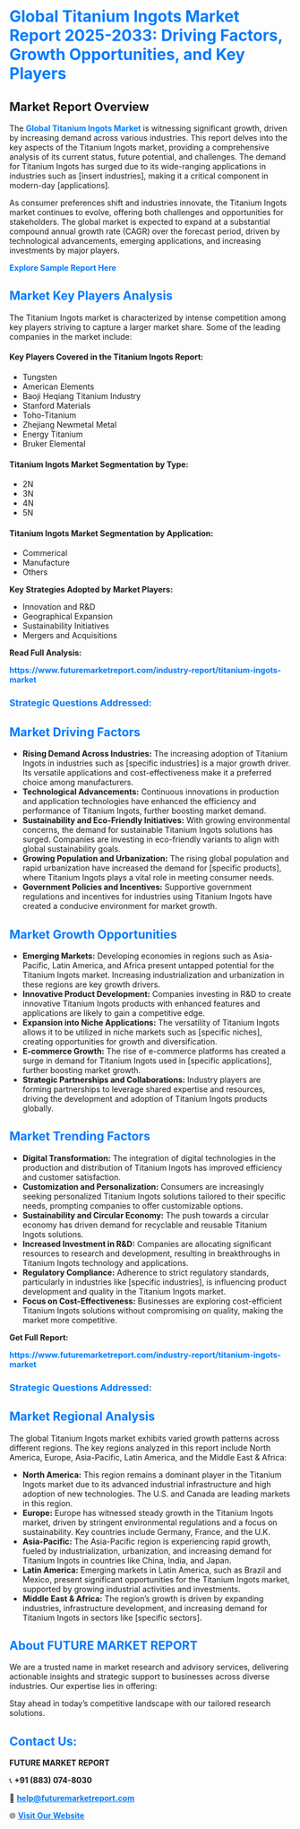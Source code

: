 <h1 style="color: #007BFF;">Global Titanium Ingots Market Report 2025-2033: Driving Factors, Growth Opportunities, and Key Players</h1>

<section id="overview">
<h2>Market Report Overview</h2>
<p>The <a href="https://www.futuremarketreport.com/industry-report/titanium-ingots-market" style="color: #007BFF; text-decoration: none;"><strong>Global Titanium Ingots Market</strong></a> is witnessing significant growth, driven by increasing demand across various industries. This report delves into the key aspects of the Titanium Ingots market, providing a comprehensive analysis of its current status, future potential, and challenges. The demand for Titanium Ingots has surged due to its wide-ranging applications in industries such as [insert industries], making it a critical component in modern-day [applications].</p>
<p>As consumer preferences shift and industries innovate, the Titanium Ingots market continues to evolve, offering both challenges and opportunities for stakeholders. The global market is expected to expand at a substantial compound annual growth rate (CAGR) over the forecast period, driven by technological advancements, emerging applications, and increasing investments by major players.</p>
</section>

<section id="overview">
<p><a href="https://www.futuremarketreport.com/request-sample/reportId=30524" style="color: #007BFF; text-decoration: none;"><strong>Explore Sample Report Here</strong></a></p>
</section>

<section id="key-players">
<h2 style="color: #007BFF;">Market Key Players Analysis</h2>
<p>The Titanium Ingots market is characterized by intense competition among key players striving to capture a larger market share. Some of the leading companies in the market include:</p>
<h4>Key Players Covered in the Titanium Ingots Report:</h4>
<ul><li>Tungsten</li><li>American Elements</li><li>Baoji Heqiang Titanium Industry</li><li>Stanford Materials</li><li>Toho-Titanium</li><li>Zhejiang Newmetal Metal</li><li>Energy Titanium</li><li>Bruker Elemental</li></ul>
<h4>Titanium Ingots Market Segmentation by Type:</h4>
<ul><li>2N</li><li>3N</li><li>4N</li><li>5N</li></ul>

<h4>Titanium Ingots Market Segmentation by Application:</h4>
<ul><li>Commerical</li><li>Manufacture</li><li>Others</li></ul>
<p><strong>Key Strategies Adopted by Market Players:</strong></p>
<ul>
<li>Innovation and R&D</li>
<li>Geographical Expansion</li>
<li>Sustainability Initiatives</li>
<li>Mergers and Acquisitions</li>
</ul>
</section>

<section>
<p><strong>Read Full Analysis: </strong></p><a href="https://www.futuremarketreport.com/industry-report/titanium-ingots-market" style="color: #007BFF; text-decoration: none;"><strong>https://www.futuremarketreport.com/industry-report/titanium-ingots-market</strong></a>
<h3 style="color: #007BFF;">Strategic Questions Addressed:</h3>
</section>

<section id="driving-factors">
<h2 style="color: #007BFF;">Market Driving Factors</h2>
<ul>
<li><strong>Rising Demand Across Industries:</strong> The increasing adoption of Titanium Ingots in industries such as [specific industries] is a major growth driver. Its versatile applications and cost-effectiveness make it a preferred choice among manufacturers.</li>
<li><strong>Technological Advancements:</strong> Continuous innovations in production and application technologies have enhanced the efficiency and performance of Titanium Ingots, further boosting market demand.</li>
<li><strong>Sustainability and Eco-Friendly Initiatives:</strong> With growing environmental concerns, the demand for sustainable Titanium Ingots solutions has surged. Companies are investing in eco-friendly variants to align with global sustainability goals.</li>
<li><strong>Growing Population and Urbanization:</strong> The rising global population and rapid urbanization have increased the demand for [specific products], where Titanium Ingots plays a vital role in meeting consumer needs.</li>
<li><strong>Government Policies and Incentives:</strong> Supportive government regulations and incentives for industries using Titanium Ingots have created a conducive environment for market growth.</li>
</ul>
</section>

<section id="growth-opportunities">
<h2 style="color: #007BFF;">Market Growth Opportunities</h2>
<ul>
<li><strong>Emerging Markets:</strong> Developing economies in regions such as Asia-Pacific, Latin America, and Africa present untapped potential for the Titanium Ingots market. Increasing industrialization and urbanization in these regions are key growth drivers.</li>
<li><strong>Innovative Product Development:</strong> Companies investing in R&D to create innovative Titanium Ingots products with enhanced features and applications are likely to gain a competitive edge.</li>
<li><strong>Expansion into Niche Applications:</strong> The versatility of Titanium Ingots allows it to be utilized in niche markets such as [specific niches], creating opportunities for growth and diversification.</li>
<li><strong>E-commerce Growth:</strong> The rise of e-commerce platforms has created a surge in demand for Titanium Ingots used in [specific applications], further boosting market growth.</li>
<li><strong>Strategic Partnerships and Collaborations:</strong> Industry players are forming partnerships to leverage shared expertise and resources, driving the development and adoption of Titanium Ingots products globally.</li>
</ul>
</section>

<section id="trending-factors">
<h2 style="color: #007BFF;">Market Trending Factors</h2>
<ul>
<li><strong>Digital Transformation:</strong> The integration of digital technologies in the production and distribution of Titanium Ingots has improved efficiency and customer satisfaction.</li>
<li><strong>Customization and Personalization:</strong> Consumers are increasingly seeking personalized Titanium Ingots solutions tailored to their specific needs, prompting companies to offer customizable options.</li>
<li><strong>Sustainability and Circular Economy:</strong> The push towards a circular economy has driven demand for recyclable and reusable Titanium Ingots solutions.</li>
<li><strong>Increased Investment in R&D:</strong> Companies are allocating significant resources to research and development, resulting in breakthroughs in Titanium Ingots technology and applications.</li>
<li><strong>Regulatory Compliance:</strong> Adherence to strict regulatory standards, particularly in industries like [specific industries], is influencing product development and quality in the Titanium Ingots market.</li>
<li><strong>Focus on Cost-Effectiveness:</strong> Businesses are exploring cost-efficient Titanium Ingots solutions without compromising on quality, making the market more competitive.</li>
</ul>
</section>

<section>
<p><strong>Get Full Report: </strong></p><a href="https://www.futuremarketreport.com/industry-report/titanium-ingots-market" style="color: #007BFF; text-decoration: none;"><strong>https://www.futuremarketreport.com/industry-report/titanium-ingots-market</strong></a>
<h3 style="color: #007BFF;">Strategic Questions Addressed:</h3>
</section>


<section id="regional-analysis">
<h2 style="color: #007BFF;">Market Regional Analysis</h2>
<p>The global Titanium Ingots market exhibits varied growth patterns across different regions. The key regions analyzed in this report include North America, Europe, Asia-Pacific, Latin America, and the Middle East & Africa:</p>
<ul>
<li><strong>North America:</strong> This region remains a dominant player in the Titanium Ingots market due to its advanced industrial infrastructure and high adoption of new technologies. The U.S. and Canada are leading markets in this region.</li>
<li><strong>Europe:</strong> Europe has witnessed steady growth in the Titanium Ingots market, driven by stringent environmental regulations and a focus on sustainability. Key countries include Germany, France, and the U.K.</li>
<li><strong>Asia-Pacific:</strong> The Asia-Pacific region is experiencing rapid growth, fueled by industrialization, urbanization, and increasing demand for Titanium Ingots in countries like China, India, and Japan.</li>
<li><strong>Latin America:</strong> Emerging markets in Latin America, such as Brazil and Mexico, present significant opportunities for the Titanium Ingots market, supported by growing industrial activities and investments.</li>
<li><strong>Middle East & Africa:</strong> The region’s growth is driven by expanding industries, infrastructure development, and increasing demand for Titanium Ingots in sectors like [specific sectors].</li>
</ul>
</section>

<footer>
<h2 style="color: #007BFF;">About FUTURE MARKET REPORT</h2>
<p>We are a trusted name in market research and advisory services, delivering actionable insights and strategic support to businesses across diverse industries. Our expertise lies in offering:</p>

<p>Stay ahead in today’s competitive landscape with our tailored research solutions.</p>

<h2 style="color: #007BFF;">Contact Us:</h2>
<p><strong>FUTURE MARKET REPORT</strong></p>
<p>📞 <strong>+91 (883) 074-8030</strong></p>
<p>📧 <strong><a href="mailto:help@futuremarketreport.com" style="color: #007BFF;">help@futuremarketreport.com</a></strong></p>
<p>🌐 <strong><a href="https://www.futuremarketreport.com/" style="color: #007BFF;">Visit Our Website</a></strong></p>
</footer>